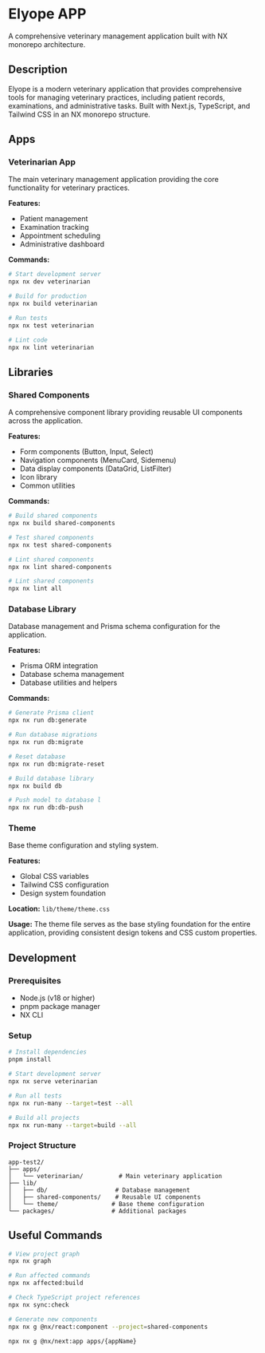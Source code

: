 # Elyope APP

A comprehensive veterinary management application built with NX monorepo architecture.

## Description

Elyope is a modern veterinary application that provides comprehensive tools for managing veterinary practices, including patient records, examinations, and administrative tasks. Built with Next.js, TypeScript, and Tailwind CSS in an NX monorepo structure.

## Apps

### Veterinarian App

The main veterinary management application providing the core functionality for veterinary practices.

**Features:**

- Patient management
- Examination tracking
- Appointment scheduling
- Administrative dashboard

**Commands:**

```bash
# Start development server
npx nx dev veterinarian

# Build for production
npx nx build veterinarian

# Run tests
npx nx test veterinarian

# Lint code
npx nx lint veterinarian
```

## Libraries

### Shared Components

A comprehensive component library providing reusable UI components across the application.

**Features:**

- Form components (Button, Input, Select)
- Navigation components (MenuCard, Sidemenu)
- Data display components (DataGrid, ListFilter)
- Icon library
- Common utilities

**Commands:**

```bash
# Build shared components
npx nx build shared-components

# Test shared components
npx nx test shared-components

# Lint shared components
npx nx lint shared-components

# Lint shared components
npx nx lint all
```

### Database Library

Database management and Prisma schema configuration for the application.

**Features:**

- Prisma ORM integration
- Database schema management
- Database utilities and helpers

**Commands:**

```bash
# Generate Prisma client
npx nx run db:generate

# Run database migrations
npx nx run db:migrate

# Reset database
npx nx run db:migrate-reset

# Build database library
npx nx build db

# Push model to database l
npx nx run db:db-push
```



### Theme

Base theme configuration and styling system.

**Features:**

- Global CSS variables
- Tailwind CSS configuration
- Design system foundation

**Location:** `lib/theme/theme.css`

**Usage:**
The theme file serves as the base styling foundation for the entire application, providing consistent design tokens and CSS custom properties.

## Development

### Prerequisites

- Node.js (v18 or higher)
- pnpm package manager
- NX CLI

### Setup

```bash
# Install dependencies
pnpm install

# Start development server
npx nx serve veterinarian

# Run all tests
npx nx run-many --target=test --all

# Build all projects
npx nx run-many --target=build --all
```

### Project Structure

```
app-test2/
├── apps/
│   └── veterinarian/          # Main veterinary application
├── lib/
│   ├── db/                   # Database management
│   ├── shared-components/    # Reusable UI components
│   └── theme/               # Base theme configuration
└── packages/                # Additional packages
```

## Useful Commands

```bash
# View project graph
npx nx graph

# Run affected commands
npx nx affected:build

# Check TypeScript project references
npx nx sync:check

# Generate new components
npx nx g @nx/react:component --project=shared-components

npx nx g @nx/next:app apps/{appName}
```


